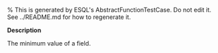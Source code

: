 % This is generated by ESQL's AbstractFunctionTestCase. Do not edit it. See ../README.md for how to regenerate it.

**Description**

The minimum value of a field.

